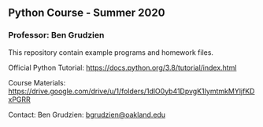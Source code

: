 ## Python Course - Summer 2020 
### Professor: Ben Grudzien

This repository contain example programs and homework files.

Official Python Tutorial: https://docs.python.org/3.8/tutorial/index.html

Course Materials: https://drive.google.com/drive/u/1/folders/1dlO0yb41DpvgK1IymtmkMYljfKDxPGRR

Contact: Ben Grudzien: bgrudzien@oakland.edu
